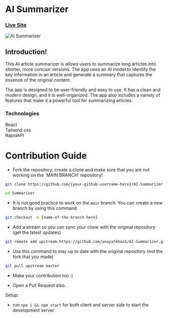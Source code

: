 # AI Summarizer

### [Live Site](https://aisummarizeapp.netlify.app/)


![AI Summarizer](https://github.com/anayatkhan1/AI-Summarizer/assets/73161735/be7be63a-e339-42f3-9746-971da2af18d2)

## Introduction!

This AI article summarizer is allows users to summarize long articles into shorter, more concise versions.
The app uses an AI model to identify the key information in an article and generate a summary that captures the essence of the original content.

The app is designed to be user-friendly and easy to use. It has a clean and modern design, and it is well-organized. 
The app also includes a variety of features that make it a powerful tool for summarizing articles. 

### Technologies
React <br/>
Tailwind css <br/>
RapidAPI

# Contribution Guide

- Fork the repository, create a clone and make sure that you are not working on the `MAIN BRANCH' repository!

```bash
git clone https://github.com/{your-github-username-here}/AI-Summarizer.git
```

```bash
cd Summarizer
```

- It is not good practice to work on the `main` branch. You can create a new branch by using this command

```bash
git checkout -b {name-of-the-branch-here}
```

- Add a stream so you can sync your clone with the original repository (get the latest updates)

```bash
git remote add upstream https://github.com/anayatkhan1/AI-Summarizer.git
```

- Use this command to stay up to date with the original repository (not the fork that you made)

```bash
git pull upstream master
```

- Make your contribution too :)

- Open a Pull Request also.

Setup:
- run ```npm i && npm start``` for both client and server side to start the development server
